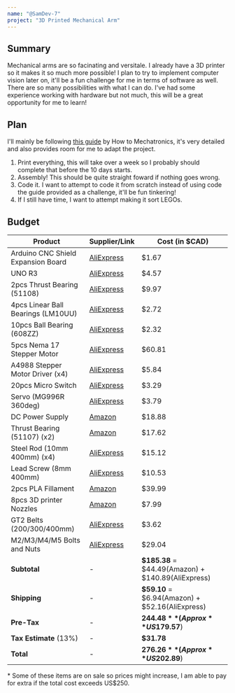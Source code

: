 ```yaml
---
name: "@SamDev-7"
project: "3D Printed Mechanical Arm"
---
```


## Summary

Mechanical arms are so facinating and versitale. I already have a 3D printer so it makes it so much more possible! I plan to try to implement computer vision later on, it'll be a fun challenge for me in terms of software as well. There are so many possibilities with what I can do.
I've had some experience working with hardware but not much, this will be a great opportunity for me to learn!

## Plan

I'll mainly be following [this guide](https://howtomechatronics.com/projects/scara-robot-how-to-build-your-own-arduino-based-robot/) by How to Mechatronics, it's very detailed and also provides room for me to adapt the project.
1. Print everything, this will take over a week so I probably should complete that before the 10 days starts.
2. Assembly! This should be quite straight foward if nothing goes wrong. 
3. Code it. I want to attempt to code it from scratch instead of using code the guide provided as a challenge, it'll be fun tinkering! 
4. If I still have time, I want to attempt making it sort LEGOs. 

## Budget

| Product | Supplier/Link | Cost (in $CAD) |
| - | - | - |
| Arduino CNC Shield Expansion Board | [AliExpress](https://www.aliexpress.com/item/32829639929.html) | $1.67 | 
| UNO R3 | [AliExpress](https://www.aliexpress.com/item/1005002997846504.html) | $4.57 | 
| 2pcs Thrust Bearing (51108) | [AliExpress](https://www.aliexpress.com/item/1000004759049.html) | $9.97 | 
| 4pcs Linear Ball Bearings (LM10UU) | [AliExpress](https://www.aliexpress.com/item/1005001371463997.html) | $2.72 |
| 10pcs Ball Bearing (608ZZ) | [AliExpress](https://www.aliexpress.com/item/32986355339.html) | $2.32 |
| 5pcs Nema 17 Stepper Motor | [AliExpress](https://www.aliexpress.com/item/1005001303445983.html) | $60.81 |
| A4988 Stepper Motor Driver (x4) | [AliExpress](https://www.aliexpress.com/item/32802244032.html) | $5.84 | 
| 20pcs Micro Switch | [AliExpress](https://www.aliexpress.com/item/32812476561.html) | $3.29 | 
| Servo (MG996R 360deg) | [AliExpress](https://www.aliexpress.com/item/32954365576.html) | $3.79 |
| DC Power Supply | [Amazon](https://www.amazon.ca/gp/product/B06Y64QLBM/) | $18.88 |
| Thrust Bearing (51107) (x2) | [Amazon](https://www.amazon.ca/gp/product/B081GDTCYW) | $17.62 |
| Steel Rod (10mm 400mm) (x4) | [AliExpress](https://www.aliexpress.com/item/1005001355250604.html) | $15.12 |
| Lead Screw (8mm 400mm) | [AliExpress](https://www.aliexpress.com/item/32507277503.html) | $10.53 |
| 2pcs PLA Fillament | [Amazon](https://www.amazon.ca/OVERTURE-Filament-Consumables-Dimensional-Accuracy/dp/B082W4YLLW/) | $39.99 |
| 8pcs 3D printer Nozzles | [Amazon](https://www.amazon.ca/gp/product/B0B7NL58XT/) | $7.99 |
| GT2 Belts (200/300/400mm) | [AliExpress](https://www.aliexpress.com/item/1005004309993673.html) | $3.62 |
| M2/M3/M4/M5 Bolts and Nuts | [AliExpress](https://www.aliexpress.com/item/4001313436764.html) | $29.04 |
| **Subtotal** | - | **$185.38** = $44.49(Amazon) + $140.89(AliExpress) |
| **Shipping** | - | **$59.10** = $6.94(Amazon) + $52.16(AliExpress) |
| **Pre-Tax** | - | **$244.48** (Approx **US$179.57**) |
| **Tax Estimate** (13%) | - | **$31.78** |
| **Total** | - | **$276.26** (Approx **US$202.89**) |

\* Some of these items are on sale so prices might increase, I am able to pay for extra if the total cost exceeds US$250.
